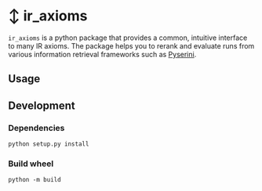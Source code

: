 # ↕️ ir_axioms

`ir_axioms` is a python package that provides a common, intuitive interface to many IR axioms.
The package helps you to rerank and evaluate runs from various information retrieval frameworks 
such as [Pyserini](https://github.com/castorini/pyserini).

## Usage

## Development

### Dependencies

```shell
python setup.py install
```

### Build wheel

```shell
python -m build
```